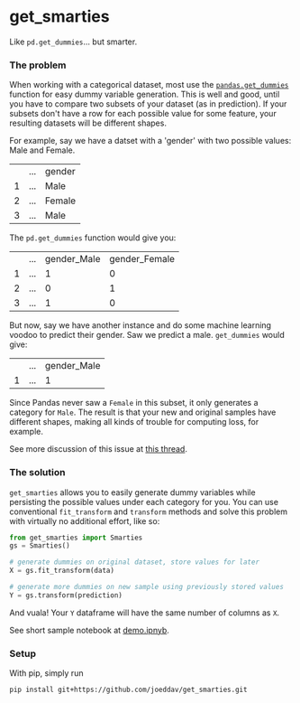 # get_smarties
Like `pd.get_dummies`... but smarter.

### The problem

When working with a categorical dataset, most use the 
[`pandas.get_dummies`](https://pandas.pydata.org/pandas-docs/stable/generated/pandas.get_dummies.html)
function for easy dummy variable generation. This is well and good, until you have to compare two subsets
of your dataset (as in prediction). If your subsets don't have a row for each possible value for some
feature, your resulting datasets will be different shapes.

For example, say we have a datset with a 'gender' with two possible values: Male and Female.

<table>
<tr><td></td><td>...</td><td>gender</td></tr>
<tr><td>1</td><td>...</td><td>Male</td></tr>
<tr><td>2</td><td>...</td><td>Female</td></tr>
<tr><td>3</td><td>...</td><td>Male</td></tr>
</table>

The `pd.get_dummies` function would give you:

<table>
<tr><td></td><td>...</td><td>gender_Male</td><td>gender_Female</td></tr>
<tr><td>1</td><td>...</td><td>1</td><td>0</td></tr>
<tr><td>2</td><td>...</td><td>0</td><td>1</td></tr>
<tr><td>3</td><td>...</td><td>1</td><td>0</td></tr>
</table>

But now, say we have another instance and do some machine learning voodoo to predict their gender.
Saw we predict a male. `get_dummies` would give:

<table>
<tr><td></td><td>...</td><td>gender_Male</td></tr>
<tr><td>1</td><td>...</td><td>1</td></tr>
</table>

Since Pandas never saw a `Female` in this subset, it only generates a category for `Male`.
The result is that your new and original samples have different shapes, making all kinds
of trouble for computing loss, for example.

See more discussion of this issue at [this thread](https://github.com/pandas-dev/pandas/issues/8918). 

### The solution

`get_smarties` allows you to easily generate dummy variables while persisting the possible values
under each category for you. You can use conventional `fit_transform` and `transform` methods
and solve this problem with virtually no additional effort, like so:

```python
from get_smarties import Smarties
gs = Smarties()

# generate dummies on original dataset, store values for later
X = gs.fit_transform(data)

# generate more dummies on new sample using previously stored values
Y = gs.transform(prediction)
```

And vuala! Your `Y` dataframe will have the same number of columns as `X`.

See short sample notebook at [demo.ipnyb](demo.ipynb).

### Setup

With pip, simply run

	pip install git+https://github.com/joeddav/get_smarties.git
